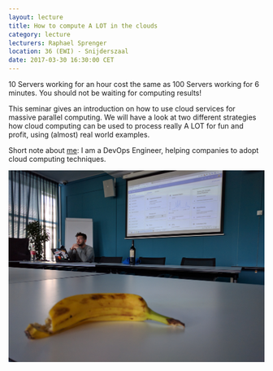 ```yaml
---
layout: lecture
title: How to compute A LOT in the clouds
category: lecture
lecturers: Raphael Sprenger 
location: 36 (EWI) - Snijderszaal
date: 2017-03-30 16:30:00 CET
---
```


10 Servers working for an hour cost the same as 100 Servers working for 6 minutes. You should not be waiting for computing results!

This seminar gives an introduction on how to use cloud services for massive parallel computing. We will have a look at two different strategies how cloud computing can be used to process really A LOT for fun and profit, using (almost) real world examples.


Short note about [me]: I am a DevOps Engineer, helping companies to adopt cloud computing techniques.

[me]: https://github.com/raphting

![rapha](/images/IMG_20170330_174613.jpg)
